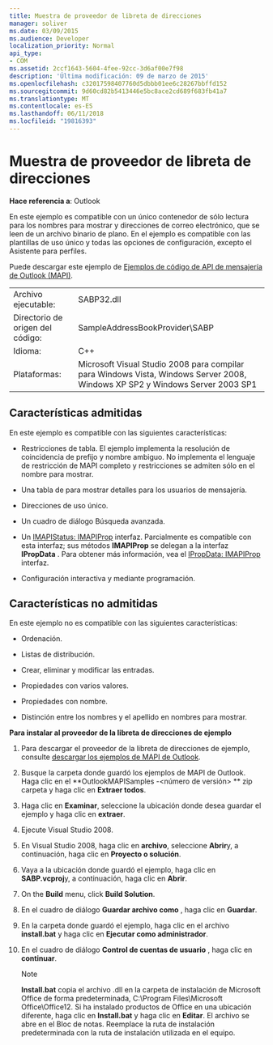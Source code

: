 ```yaml
---
title: Muestra de proveedor de libreta de direcciones
manager: soliver
ms.date: 03/09/2015
ms.audience: Developer
localization_priority: Normal
api_type:
- COM
ms.assetid: 2ccf1643-5604-4fee-92cc-3d6af00e7f98
description: 'Última modificación: 09 de marzo de 2015'
ms.openlocfilehash: c32017598407760d5dbbb01ee6c28267bbffd152
ms.sourcegitcommit: 9d60cd82b5413446e5bc8ace2cd689f683fb41a7
ms.translationtype: MT
ms.contentlocale: es-ES
ms.lasthandoff: 06/11/2018
ms.locfileid: "19816393"
---
```

# <a name="address-book-provider-sample"></a>Muestra de proveedor de libreta de direcciones

  
  
**Hace referencia a**: Outlook 
  
En este ejemplo es compatible con un único contenedor de sólo lectura para los nombres para mostrar y direcciones de correo electrónico, que se leen de un archivo binario de plano. En el ejemplo es compatible con las plantillas de uso único y todas las opciones de configuración, excepto el Asistente para perfiles.
  
Puede descargar este ejemplo de [Ejemplos de código de API de mensajería de Outlook (MAPI)](http://go.microsoft.com/fwlink/?LinkId=129740
).
  
|||
|:-----|:-----|
|Archivo ejecutable:  <br/> |SABP32.dll  <br/> |
| Directorio de origen del código:  <br/> |SampleAddressBookProvider\SABP  <br/> |
|Idioma:  <br/> |C++  <br/> |
|Plataformas:  <br/> |Microsoft Visual Studio 2008 para compilar para Windows Vista, Windows Server 2008, Windows XP SP2 y Windows Server 2003 SP1  <br/> |
   
## <a name="supported-features"></a>Características admitidas

En este ejemplo es compatible con las siguientes características:
  
- Restricciones de tabla. El ejemplo implementa la resolución de coincidencia de prefijo y nombre ambiguo. No implementa el lenguaje de restricción de MAPI completo y restricciones se admiten sólo en el nombre para mostrar.
    
- Una tabla de para mostrar detalles para los usuarios de mensajería. 
    
- Direcciones de uso único.
    
- Un cuadro de diálogo Búsqueda avanzada.
    
- Un [IMAPIStatus: IMAPIProp](imapistatusimapiprop.md) interfaz. Parcialmente es compatible con esta interfaz; sus métodos **IMAPIProp** se delegan a la interfaz **IPropData** . Para obtener más información, vea el [IPropData: IMAPIProp](ipropdataimapiprop.md) interfaz. 
    
- Configuración interactiva y mediante programación.
    
## <a name="unsupported-features"></a>Características no admitidas

En este ejemplo no es compatible con las siguientes características:
  
- Ordenación.
    
- Listas de distribución.
    
- Crear, eliminar y modificar las entradas.
    
- Propiedades con varios valores.
    
- Propiedades con nombre.
    
- Distinción entre los nombres y el apellido en nombres para mostrar.
    
 **Para instalar al proveedor de la libreta de direcciones de ejemplo**
  
1. Para descargar el proveedor de la libreta de direcciones de ejemplo, consulte [descargar los ejemplos de MAPI de Outlook](downloading-the-outlook-mapi-samples.md).
    
2. Busque la carpeta donde guardó los ejemplos de MAPI de Outlook. Haga clic en el **OutlookMAPISamples -\<número de versión\> ** zip carpeta y haga clic en **Extraer todos**.
    
3. Haga clic en **Examinar**, seleccione la ubicación donde desea guardar el ejemplo y haga clic en **extraer**.
    
4. Ejecute Visual Studio 2008.
    
5. En Visual Studio 2008, haga clic en **archivo**, seleccione **Abrir**y, a continuación, haga clic en **Proyecto o solución**.
    
6. Vaya a la ubicación donde guardó el ejemplo, haga clic en **SABP.vcproj**y, a continuación, haga clic en **Abrir**.
    
7. On the **Build** menu, click **Build Solution**.
    
8. En el cuadro de diálogo **Guardar archivo como** , haga clic en **Guardar**.
    
9. En la carpeta donde guardó el ejemplo, haga clic en el archivo **install.bat** y haga clic en **Ejecutar como administrador**.
    
10. En el cuadro de diálogo **Control de cuentas de usuario** , haga clic en **continuar**.
    
    > [!NOTE]
    > **Install.bat** copia el archivo .dll en la carpeta de instalación de Microsoft Office de forma predeterminada, C:\Program Files\Microsoft Office\Office12\. Si ha instalado productos de Office en una ubicación diferente, haga clic en **Install.bat** y haga clic en **Editar**. El archivo se abre en el Bloc de notas. Reemplace la ruta de instalación predeterminada con la ruta de instalación utilizada en el equipo. 
  

